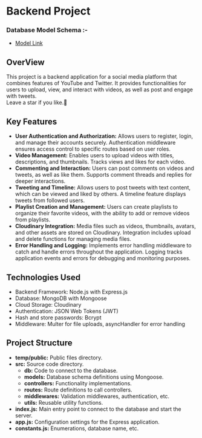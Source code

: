 # Backend Project
### Database Model Schema :-

* [Model Link](https://app.eraser.io/workspace/YtPqZ1VogxGy1jzIDkzj)

## OverView
This project is a backend application for a social media platform that combines features of YouTube and Twitter. It provides functionalities for users to upload, view, and interact with videos, as well as post and engage with tweets. <br>
Leave a star if you like.💖

## Key Features
* **User Authentication and Authorization:** Allows users to register, login, and manage their accounts securely. Authentication middleware ensures access control to specific routes based on user roles.
* **Video Management:** Enables users to upload videos with titles, descriptions, and thumbnails. Tracks views and likes for each video.
* **Commenting and Interaction:** Users can post comments on videos and tweets, as well as like them. Supports comment threads and replies for deeper interactions.
* **Tweeting and Timeline:** Allows users to post tweets with text content, which can be viewed and liked by others. A timeline feature displays tweets from followed users.
* **Playlist Creation and Management:** Users can create playlists to organize their favorite videos, with the ability to add or remove videos from playlists.
* **Cloudinary Integration:** Media files such as videos, thumbnails, avatars, and other assets are stored on Cloudinary. Integration includes upload and delete functions for managing media files.
* **Error Handling and Logging:** Implements error handling middleware to catch and handle errors throughout the application. Logging tracks application events and errors for debugging and monitoring purposes.

## Technologies Used
* Backend Framework: Node.js with Express.js
* Database: MongoDB with Mongoose
* Cloud Storage: Cloudinary
* Authentication: JSON Web Tokens (JWT) 
* Hash and store passwords: Bcrypt
* Middleware: Multer for file uploads, asyncHandler for error handling

## Project Structure
* **temp/public:** Public files directory.
* **src:** Source code directory.
    * **db:** Code to connect to the database.
    * **models:** Database schema definitions using Mongoose.
    * **controllers:** Functionality implementations.
    * **routes:** Route definitions to call controllers.
    * **middlewares:** Validation middlewares, authentication, etc.
    * **utils:** Reusable utility functions.
* **index.js:** Main entry point to connect to the database and start the server.
* **app.js:** Configuration settings for the Express application.
* **constants.js:** Enumerations, database name, etc.
  
